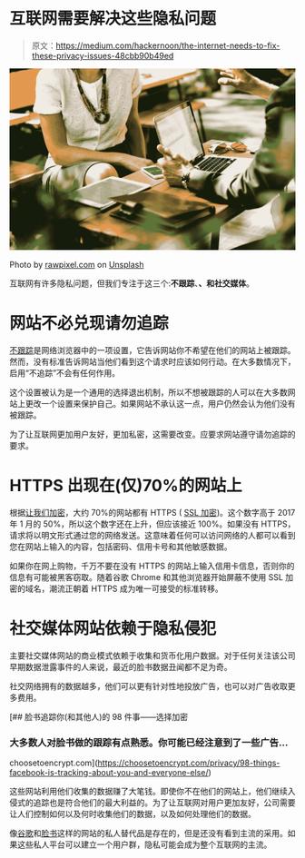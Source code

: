 # 互联网需要解决这些隐私问题

> 原文：<https://medium.com/hackernoon/the-internet-needs-to-fix-these-privacy-issues-48cbb90b49ed>

![](img/edc727f963fc8ae05a134b9865bf6d3a.png)

Photo by [rawpixel.com](https://unsplash.com/@rawpixel?utm_source=medium&utm_medium=referral) on [Unsplash](https://unsplash.com?utm_source=medium&utm_medium=referral)

互联网有许多隐私问题，但我们专注于这三个:**不跟踪**、**、**和**社交媒体**。

# 网站不必兑现请勿追踪

[不跟踪](https://www.eff.org/issues/do-not-track)是网络浏览器中的一项设置，它告诉网站你不希望在他们的网站上被跟踪。然而，没有标准告诉网站当他们看到这个请求时应该如何行动。在大多数情况下，启用“不追踪”不会有任何作用。

这个设置被认为是一个通用的选择退出机制，所以不想被跟踪的人可以在大多数网站上更改一个设置来保护自己。如果网站不承认这一点，用户仍然会认为他们没有被跟踪。

为了让互联网更加用户友好，更加私密，这需要改变。应要求网站遵守请勿追踪的要求。

# HTTPS 出现在(仅)70%的网站上

根据[让我们加密](https://letsencrypt.org/stats/)，大约 70%的网站都有 HTTPS ( [SSL 加密](https://choosetoencrypt.com/tech/search-encrypt-uses-ssl-to-protect-user-data/))。这个数字高于 2017 年 1 月的 50%，所以这个数字还在上升，但应该接近 100%。如果没有 HTTPS，请求将以明文形式通过您的网络发送。这意味着任何可以访问网络的人都可以看到您在网站上输入的内容，包括密码、信用卡号和其他敏感数据。

如果你在网上购物，千万不要在没有 HTTPS 的网站上输入信用卡信息，否则你的信息有可能被黑客窃取。随着谷歌 Chrome 和其他浏览器开始屏蔽不使用 SSL 加密的域名，潮流正朝着 HTTPS 成为唯一可接受的标准转移。

# 社交媒体网站依赖于隐私侵犯

主要社交媒体网站的商业模式依赖于收集和货币化用户数据。对于任何关注该公司早期数据泄露事件的人来说，最近的脸书数据丑闻都不足为奇。

社交网络拥有的数据越多，他们可以更有针对性地投放广告，也可以对广告收取更多费用。

[](https://choosetoencrypt.com/privacy/98-things-facebook-is-tracking-about-you-and-everyone-else/) [## 脸书追踪你(和其他人)的 98 件事——选择加密

### 大多数人对脸书做的跟踪有点熟悉。你可能已经注意到了一些广告…

choosetoencrypt.com](https://choosetoencrypt.com/privacy/98-things-facebook-is-tracking-about-you-and-everyone-else/) 

这些网站利用他们收集的数据赚了大笔钱。即使你不在他们的网站上，他们继续入侵式的追踪也是符合他们的最大利益的。为了让互联网对用户更加友好，公司需要让人们控制如何以及何时收集他们的数据，以及如何处理他们的数据。

像[谷歌](https://hackernoon.com/data-privacy-concerns-with-google-b946f2b7afea)和[脸书](https://hackernoon.com/tagged/facebook)这样的网站的私人替代品是存在的，但是还没有看到主流的采用。如果这些私人平台可以建立一个用户群，隐私可能会成为整个互联网的主流。